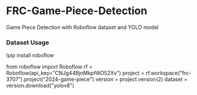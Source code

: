# FRC-Game-Piece-Detection
Game Piece Detection with Roboflow dataset and YOLO model

### Dataset Usage
!pip install roboflow

from roboflow import Roboflow
rf = Roboflow(api_key="CNJg44BjnMkpfi8O52Xv")
project = rf.workspace("frc-3707").project("2024-game-piece")
version = project.version(2)
dataset = version.download("yolov8")
